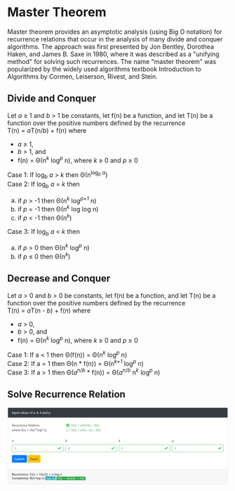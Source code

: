 # Master Theorem
Master theorem provides an asymptotic analysis (using Big O notation) for recurrence relations that occur in the analysis of many divide and conquer algorithms. The approach was first presented by Jon Bentley, Dorothea Haken, and James B. Saxe in 1980, where it was described as a "unifying method" for solving such recurrences. The name "master theorem" was popularized by the widely used algorithms textbook Introduction to Algorithms by Cormen, Leiserson, Rivest, and Stein.

## Divide and Conquer
<div>Let <var class="a">a</var> &ge; 1 and <var class="b">b</var> > 1 be constants, let f(n) be a function, and let T(n) be a function over the positive numbers defined by the recurrence<br/>
    <span class="my-3 d-block">T(n) = <var class="a">a</var>T(n/<var class="b">b</var>) + f(n)</span>
    where
    <ul>
        <li><var class="a">a</var> &ge; 1,</li>
        <li><var class="b">b</var> > 1, and</li>
        <li>f(n) = &#x398;(n<sup><var class="k">k</var></sup> log<sup><var class="p">p</var></sup> n), where <var class="k">k</var> &ge; 0 and <var class="p">p</var> &ge; 0</li>
    </ul>
</div>

<div>Case 1: If log<sub><var class="b">b</var></sub> <var class="a">a</var> > <var class="k">k</var> then &#x398;(n<sup>log<sub><var class="b">b</var></sub> <var class="a">a</var></sup>)</div>

<div>Case 2: If log<sub><var class="b">b</var></sub> <var class="a">a</var> = <var class="k">k</var> then
    <ol class="ml-5" type="a">
        <li>if <var class="p">p</var> > -1 then &#x398;(n<sup><var class="k">k</var></sup> log<sup><em class="p">p+1</em></sup> n)</li>
        <li>if <var class="p">p</var> = -1 then &#x398;(n<sup><var class="k">k</var></sup> log log n)</li>
        <li>if <var class="p">p</var> < -1 then &#x398;(n<sup><var class="k">k</var></sup>)</li>
    </ol>
</div>

<div>Case 3: If log<sub><var class="b">b</var></sub> <var class="a">a</var> < <var class="k">k</var> then
    <ol class="ml-5" type="a">
        <li>if <var class="p">p</var> > 0 then &#x398;(n<sup><var class="k">k</var></sup> log<sup><var class="p">p</var></sup> n)</li>
        <li>if <var class="p">p</var> &le; 0 then &#x398;(n<sup><var class="k">k</var></sup>)</li>
    </ol>
</div>

## Decrease and Conquer
<div>Let <var class="a">a</var> > 0 and <var class="b">b</var> > 0 be constants, let f(n) be a function, and let T(n) be a function over the positive numbers defined by the recurrence<br/>
    <span class="my-3 d-block">T(n) = <var class="a">a</var>T(n - <var class="b">b</var>) + f(n)</span>
    where
    <ul class="list-unstyled ml-5">
        <li><var class="a">a</var> > 0,</li>
        <li><var class="b">b</var> > 0, and</li>
        <li>f(n) = &#x398;(n<sup><var class="k">k</var></sup> log<sup><var class="p">p</var></sup> n), where <var class="k">k</var> &ge; 0 and <var class="p">p</var> &ge; 0</li>
    </ul>
</div>

<div>Case 1: If a < 1 then &#x398;(f(n)) = &#x398;(n<sup><var class="k">k</var></sup> log<sup><var class="p">p</var></sup> n)</div>
<div>Case 2: If a = 1 then &#x398;(n * f(n)) = &#x398;(n<sup><em class="k">k+1</em></sup> log<sup><var class="p">p</var></sup> n)</div>
<div>Case 3: If a > 1 then &#x398;(<var class="a">a</var><sup>n/<var class="b">b</var></sup> * f(n)) = &#x398;(<var class="a">a</var><sup>n/<var class="b">b</var></sup> n<sup><var class="k">k</var></sup> log<sup><var class="p">p</var></sup> n)</div>

## Solve Recurrence Relation
<p align="center"><img src="images/solve-recurrence-relation.png"></p>